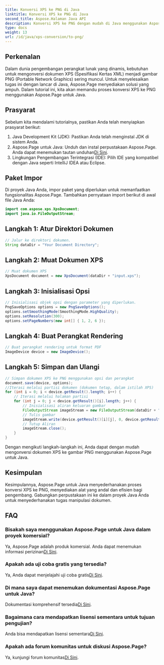 ```yaml
---
title: Konversi XPS ke PNG di Java
linktitle: Konversi XPS ke PNG di Java
second_title: Aspose.Halaman Java API
description: Konversi XPS ke PNG dengan mudah di Java menggunakan Aspose.Page. Sederhanakan tugas dokumen dengan solusi yang andal dan ramah pengembang ini.
type: docs
weight: 13
url: /id/java/xps-conversion/to-png/
---
```

## Perkenalan
Dalam dunia pengembangan perangkat lunak yang dinamis, kebutuhan untuk mengonversi dokumen XPS (Spesifikasi Kertas XML) menjadi gambar PNG (Portable Network Graphics) sering muncul. Untuk menyelesaikan tugas ini dengan lancar di Java, Aspose.Page menyediakan solusi yang ampuh. Dalam tutorial ini, kita akan memandu proses konversi XPS ke PNG menggunakan Aspose.Page untuk Java.
## Prasyarat
Sebelum kita mendalami tutorialnya, pastikan Anda telah menyiapkan prasyarat berikut:
1. Java Development Kit (JDK): Pastikan Anda telah menginstal JDK di sistem Anda.
2.  Aspose.Page untuk Java: Unduh dan instal perpustakaan Aspose.Page. Anda dapat menemukan tautan unduhan[Di Sini](https://releases.aspose.com/page/java/).
3. Lingkungan Pengembangan Terintegrasi (IDE): Pilih IDE yang kompatibel dengan Java seperti IntelliJ IDEA atau Eclipse.
## Paket Impor
Di proyek Java Anda, impor paket yang diperlukan untuk memanfaatkan fungsionalitas Aspose.Page. Tambahkan pernyataan import berikut di awal file Java Anda:
```java
import com.aspose.xps.XpsDocument;
import java.io.FileOutputStream;
```
## Langkah 1: Atur Direktori Dokumen
```java
// Jalur ke direktori dokumen.
String dataDir = "Your Document Directory";
```
## Langkah 2: Muat Dokumen XPS
```java
// Muat dokumen XPS
XpsDocument document = new XpsDocument(dataDir + "input.xps");
```
## Langkah 3: Inisialisasi Opsi
```java
// Inisialisasi objek opsi dengan parameter yang diperlukan.
PngSaveOptions options = new PngSaveOptions();
options.setSmoothingMode(SmoothingMode.HighQuality);
options.setResolution(300);
options.setPageNumbers(new int[] { 1, 2, 6 });
```
## Langkah 4: Buat Perangkat Rendering
```java
// Buat perangkat rendering untuk format PDF
ImageDevice device = new ImageDevice();
```
## Langkah 5: Simpan dan Ulangi
```java
// Simpan dokumen XPS ke PNG menggunakan opsi dan perangkat
document.save(device, options);
//Iterasi melalui partisi dokumen (dokumen tetap, dalam istilah XPS)
for (int i = 0; i < device.getResult().length; i++) {
    // Iterasi melalui halaman partisi
    for (int j = 0; j < device.getResult()[i].length; j++) {
        // Inisialisasi aliran keluaran gambar
        FileOutputStream imageStream = new FileOutputStream(dataDir + "XPStoPNG" + "_" + (i + 1) + "_" + (j + 1) + ".png");
        // Tulis gambar
        imageStream.write(device.getResult()[i][j], 0, device.getResult()[i][j].length);
        // Tutup Aliran
        imageStream.close();
    }
}
```
Dengan mengikuti langkah-langkah ini, Anda dapat dengan mudah mengonversi dokumen XPS ke gambar PNG menggunakan Aspose.Page untuk Java.
## Kesimpulan
Kesimpulannya, Aspose.Page untuk Java menyederhanakan proses konversi XPS ke PNG, menyediakan alat yang andal dan efisien bagi pengembang. Gabungkan perpustakaan ini ke dalam proyek Java Anda untuk menyederhanakan tugas manipulasi dokumen.
## FAQ
### Bisakah saya menggunakan Aspose.Page untuk Java dalam proyek komersial?
 Ya, Aspose.Page adalah produk komersial. Anda dapat menemukan informasi perizinan[Di Sini](https://purchase.aspose.com/buy).
### Apakah ada uji coba gratis yang tersedia?
 Ya, Anda dapat menjelajahi uji coba gratis[Di Sini](https://releases.aspose.com/).
### Di mana saya dapat menemukan dokumentasi Aspose.Page untuk Java?
 Dokumentasi komprehensif tersedia[Di Sini](https://reference.aspose.com/page/java/).
### Bagaimana cara mendapatkan lisensi sementara untuk tujuan pengujian?
 Anda bisa mendapatkan lisensi sementara[Di Sini](https://purchase.aspose.com/temporary-license/).
### Apakah ada forum komunitas untuk diskusi Aspose.Page?
 Ya, kunjungi forum komunitas[Di Sini](https://forum.aspose.com/c/page/39).